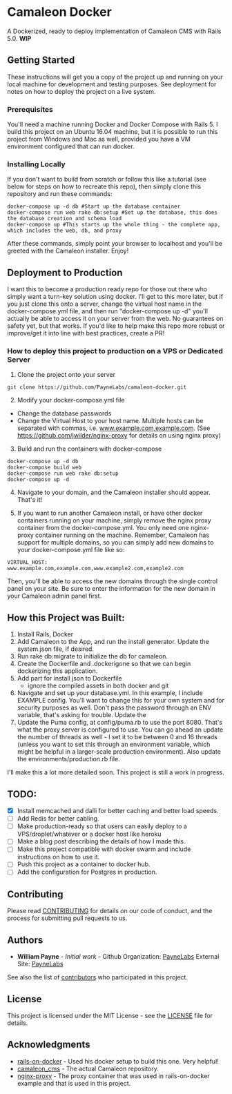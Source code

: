 # Camaleon Docker

A Dockerized, ready to deploy implementation of Camaleon CMS with Rails 5.0. **WIP**

## Getting Started

These instructions will get you a copy of the project up and running on your local machine for development and testing purposes. See deployment for notes on how to deploy the project on a live system.

### Prerequisites

You'll need a machine running Docker and Docker Compose with Rails 5. I build this project on an Ubuntu 16.04 machine, but it is possible to run this project from Windows and Mac as well, provided you have a VM environment configured that can run docker.

### Installing Locally

If you don't want to build from scratch or follow this like a tutorial (see below for steps on how to recreate this repo), then simply clone this repository and run these commands:

```
docker-compose up -d db #Start up the database container
docker-compose run web rake db:setup #Set up the database, this does the database creation and schema load
docker-compose up #This starts up the whole thing - the complete app, which includes the web, db, and proxy
```
After these commands, simply point your browser to localhost and you'll be greeted with the Camaleon installer. Enjoy!

## Deployment to Production

I want this to become a production ready repo for those out there who simply want a turn-key solution using docker. I'll get to this more later, but if you just clone this onto a server, change the virtual host name in the docker-compose.yml file, and then run "docker-compose up -d" you'll actually be able to access it on your server from the web. No guarantees on safety yet, but that works. If you'd like to help make this repo more robust or improve/get it into line with best practices, create a PR!

### How to deploy this project to production on a VPS or Dedicated Server

1. Clone the project onto your server

```
git clone https://github.com/PayneLabs/camaleon-docker.git
```

2. Modify your docker-compose.yml file
  - Change the database passwords
  - Change the Virtual Host to your host name. Multiple hosts can be separated with commas, i.e. www.example.com,example.com. (See https://github.com/jwilder/nginx-proxy for details on using nginx proxy)

3. Build and run the containers with docker-compose

```
docker-compose up -d db
docker-compose build web
docker-compose run web rake db:setup
docker-compose up -d
```

4. Navigate to your domain, and the Camaleon installer should appear. That's it!

5. If you want to run another Camaleon install, or have other docker containers running on your machine, simply remove the nginx proxy container from the docker-compose.yml. You only need one nginx-proxy container running on the machine. Remember, Camaleon has support for multiple domains, so you can simply add new domains to your docker-compose.yml file like so:

```
VIRTUAL_HOST: www.example.com,example.com,www.example2.com,example2.com
```
Then, you'll be able to access the new domains through the single control panel on your site. Be sure to enter the information for the new domain in your Camaleon admin panel first.

## How this Project was Built:

1. Install Rails, Docker
2. Add Camaleon to the App, and run the install generator. Update the system.json file, if desired.
3. Run rake db:migrate to initialize the db for camaleon.
4. Create the Dockerfile and .dockerigone so that we can begin dockerizing this application.
5. Add part for install json to Dockerfile
	- ignore the compiled assets in both docker and git
6. Navigate and set up your database.yml. In this example, I include EXAMPLE config. You'll want to change this for your own system and for security purposes as well. Don't pass the password through an ENV variable, that's asking for trouble. Update the 
7. Update the Puma config, at config/puma.rb to use the port 8080. That's what the proxy server is configured to use. You can go ahead an update the number of threads as well - I set it to be between 0 and 16 threads (unless you want to set this through an environment variable, which might be helpful in a larger-scale production environment). Also update the environments/production.rb file.

I'll make this a lot more detailed soon. This project is still a work in progress.

## TODO:

* [x] Install memcached and dalli for better caching and better load speeds.
* [ ] Add Redis for better cabling.
* [ ] Make production-ready so that users can easily deploy to a VPS/droplet/whatever or a docker host like heroku
* [ ] Make a blog post describing the details of how I made this.
* [ ] Make this project compatible with docker swarm and include instructions on how to use it.
* [ ] Push this project as a container to docker hub.
* [ ] Add the configuration for Postgres in production.

## Contributing

Please read [CONTRIBUTING](CONTRIBUTING.md) for details on our code of conduct, and the process for submitting pull requests to us.

## Authors

* **William Payne** - *Initial work* - Github Organization: [PayneLabs](https://github.com/PayneLabs) External Site: [PayneLabs](http://paynelabs.io)

See also the list of [contributors](https://github.com/PayneLabs/camaleon-docker/contributors) who participated in this project.

## License

This project is licensed under the MIT License - see the [LICENSE](LICENSE) file for details.

## Acknowledgments

* [rails-on-docker](https://github.com/neckhair/rails-on-docker) - Used his docker setup to build this one. Very helpful!
* [camaleon_cms](https://github.com/owen2345/camaleon-cms) - The actual Camaleon repository. 
* [nginx-proxy](https://github.com/jwilder/nginx-proxy) - The proxy container that was used in rails-on-docker example and that is used in this project.